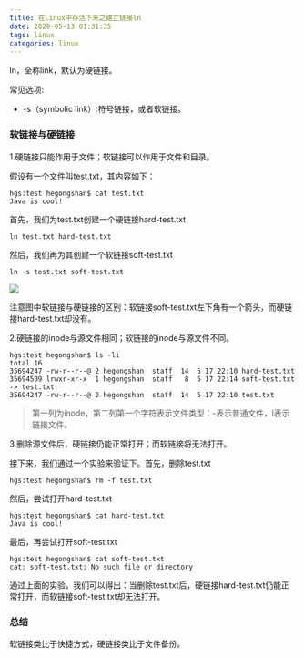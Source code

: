 ```yaml
---
title: 在Linux中存活下来之建立链接ln
date: 2020-05-13 01:31:35
tags: linux
categories: linux
---
```


ln，全称link，默认为硬链接。

常见选项:

* -s（symbolic link）:符号链接，或者软链接。

<!--more-->

### 软链接与硬链接

1.硬链接只能作用于文件；软链接可以作用于文件和目录。

假设有一个文件叫test.txt，其内容如下：

```shell
hgs:test hegongshan$ cat test.txt
Java is cool!
```

首先，我们为test.txt创建一个硬链接hard-test.txt

```shell
ln test.txt hard-test.txt
```

然后，我们再为其创建一个软链接soft-test.txt

```shell
ln -s test.txt soft-test.txt
```

![](/static/images/linux-ln-1.png)

注意图中软链接与硬链接的区别：软链接soft-test.txt左下角有一个箭头，而硬链接hard-test.txt却没有。

2.硬链接的inode与源文件相同；软链接的inode与源文件不同。

```shell
hgs:test hegongshan$ ls -li
total 16
35694247 -rw-r--r--@ 2 hegongshan  staff  14  5 17 22:10 hard-test.txt
35694509 lrwxr-xr-x  1 hegongshan  staff   8  5 17 22:14 soft-test.txt -> test.txt
35694247 -rw-r--r--@ 2 hegongshan  staff  14  5 17 22:10 test.txt
```

>  第一列为inode，第二列第一个字符表示文件类型：-表示普通文件，l表示链接文件。

3.删除源文件后，硬链接仍能正常打开；而软链接将无法打开。

接下来，我们通过一个实验来验证下。首先，删除test.txt

```shell
hgs:test hegongshan$ rm -f test.txt
```

然后，尝试打开hard-test.txt

```shell
hgs:test hegongshan$ cat hard-test.txt
Java is cool!
```

最后，再尝试打开soft-test.txt

```shell
hgs:test hegongshan$ cat soft-test.txt
cat: soft-test.txt: No such file or directory
```

通过上面的实验，我们可以得出：当删除test.txt后，硬链接hard-test.txt仍能正常打开，而软链接soft-test.txt却无法打开。

### 总结

软链接类比于快捷方式，硬链接类比于文件备份。